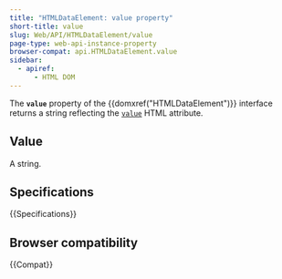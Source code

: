```yaml
---
title: "HTMLDataElement: value property"
short-title: value
slug: Web/API/HTMLDataElement/value
page-type: web-api-instance-property
browser-compat: api.HTMLDataElement.value
sidebar:
  - apiref:
      - HTML DOM
---
```


The **`value`** property of the {{domxref("HTMLDataElement")}}
interface returns a string reflecting the [`value`](/en-US/docs/Web/HTML/Reference/Elements/data#value) HTML attribute.

## Value

A string.

## Specifications

{{Specifications}}

## Browser compatibility

{{Compat}}
